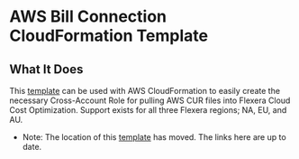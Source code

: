 # AWS Bill Connection CloudFormation Template

## What It Does

This [template](https://github.com/flexera-public/cmp-onboarding/blob/master/Optima/cloudformation-template/FlexeraCloudCostAccessRole.template) can be used with AWS CloudFormation to easily create the necessary Cross-Account Role for pulling AWS CUR files into Flexera Cloud Cost Optimization. Support exists for all three Flexera regions; NA, EU, and AU.

* Note: The location of this [template](https://github.com/flexera-public/cmp-onboarding/blob/master/Optima/cloudformation-template/FlexeraCloudCostAccessRole.template) has moved. The links here are up to date.
